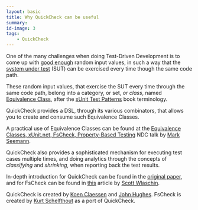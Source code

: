 ```yaml
---
layout: basic
title: Why QuickCheck can be useful
summary:
id-image: 3
tags:
    - QuickCheck
---
```


One of the many challenges when doing Test-Driven Development is to come up with [good enough](http://blog.ploeh.dk/2009/03/05/ConstrainedNon-Determinism/) random input values, in such a way that the [system under test](http://xunitpatterns.com/SUT.html) (SUT) can be exercised every time though the same code path.

These random input values, that exercise the SUT every time through the same code path, belong into a category, or set, *or class*, named [Equivalence Class](http://xunitpatterns.com/equivalence%20class.html), after the [xUnit Test Patterns](http://xunitpatterns.com/) book terminology.

QuickCheck provides a DSL, through its various combinators, that allows you to create and consume such Equivalence Classes.

<p class="message">A practical use of Equivalence Classes can be found at the <a href="http://www.ndcvideos.com/#/app/video/2291">Equivalence Classes, xUnit.net, FsCheck, Property-Based Testing</a> NDC talk by <a href="http://blog.ploeh.dk/">Mark Seemann</a>.</p>

QuickCheck also provides a sophisticated mechanism for executing test cases multiple times, and doing analytics through the concepts of *classifying* and *shrinking*, when reporting back the test results.

<p class="message">In-depth introduction for QuickCheck can be found in the <a href="http://www.cs.tufts.edu/~nr/cs257/archive/john-hughes/quick.pdf">original paper</a>, and for FsCheck can be found in <a href="http://fsharpforfunandprofit.com/posts/property-based-testing/">this</a> article by <a href="http://fsharpforfunandprofit.com/">Scott Wlaschin</a>.</p>

QuickCheck is created by [Koen Claessen](http://www.cse.chalmers.se/~koen/) and [John Hughes](http://en.wikipedia.org/wiki/John_Hughes_(computer_scientist)). FsCheck is created by [Kurt Schelfthout](http://fortysix-and-two.blogspot.com/) as a port of QuickCheck.
